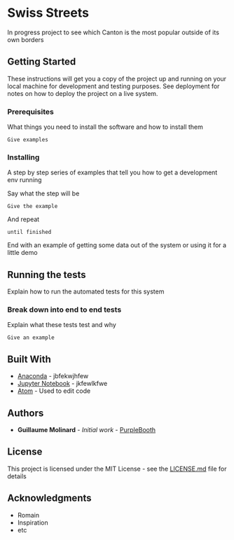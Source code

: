# Swiss Streets

In progress project to see which Canton is the most popular outside of its own borders

## Getting Started

These instructions will get you a copy of the project up and running on your local machine for development and testing purposes. See deployment for notes on how to deploy the project on a live system.

### Prerequisites

What things you need to install the software and how to install them

```
Give examples
```

### Installing

A step by step series of examples that tell you how to get a development env running

Say what the step will be

```
Give the example
```

And repeat

```
until finished
```

End with an example of getting some data out of the system or using it for a little demo

## Running the tests

Explain how to run the automated tests for this system

### Break down into end to end tests

Explain what these tests test and why

```
Give an example
```


## Built With

* [Anaconda](https://www.anaconda.com/) - jbfekwjhfew
* [Jupyter Notebook](http://jupyter.org/) - jkfewlkfwe
* [Atom](https://atom.io/) - Used to edit code


## Authors

* **Guillaume Molinard** - *Initial work* - [PurpleBooth](https://github.com/PurpleBooth)


## License

This project is licensed under the MIT License - see the [LICENSE.md](LICENSE.md) file for details

## Acknowledgments

* Romain
* Inspiration
* etc
